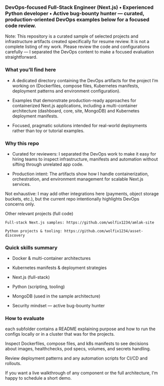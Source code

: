 ### DevOps-focused Full-Stack Engineer (Next.js) • Experienced Python developer • Active bug-bounty hunter — curated, production-oriented DevOps examples below for a focused code review.

Note: This repository is a curated sample of selected projects and infrastructure artifacts created specifically for resume review. It is not a complete listing of my work. Please review the code and configurations carefully — I separated the DevOps content to make a focused evaluation straightforward.

### What you’ll find here

+ A dedicated directory containing the DevOps artifacts for the project I’m working on (Dockerfiles, compose files, Kubernetes manifests, deployment patterns and environment configuration).

+ Examples that demonstrate production-ready approaches for containerized Next.js applications, including a multi-container architecture (dashboard, core, site, MongoDB) and Kubernetes deployment manifests.

+ Focused, pragmatic solutions intended for real-world deployments rather than toy or tutorial examples.

### Why this repo

+ Curated for reviewers: I separated the DevOps work to make it easy for hiring teams to inspect infrastructure, manifests and automation without sifting through unrelated app code.

+ Production intent: The artifacts show how I handle containerization, orchestration, and environment management for scalable Next.js services.

Not exhaustive: I may add other integrations here (payments, object storage buckets, etc.), but the current repo intentionally highlights DevOps concerns only.

Other relevant projects (full code)

`Full-stack Next.js samples: https://github.com/wolfix1234/amlak-site`

`Python projects & tooling: https://github.com/wolfix1234/asset-discovery`

### Quick skills summary

+ Docker & multi-container architectures

+ Kubernetes manifests & deployment strategies

+ Next.js (full-stack)

+ Python (scripting, tooling)

+ MongoDB (used in the sample architecture)

+ Security mindset — active bug-bounty hunter

### How to evaluate

each subfolder contains a README explaining purpose and how to run the configs locally or in a cluster that was for the projects.

Inspect Dockerfiles, compose files, and k8s manifests to see decisions about images, healthchecks, pod specs, volumes, and secrets handling.

Review deployment patterns and any automation scripts for CI/CD and rollouts.

If you want a live walkthrough of any component or the full architecture, I’m happy to schedule a short demo.
